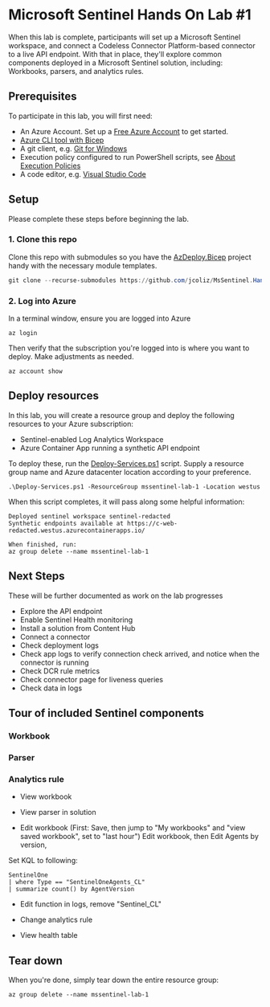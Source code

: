 # Microsoft Sentinel Hands On Lab #1

When this lab is complete, participants will set up a Microsoft Sentinel workspace, and connect a Codeless Connector Platform-based connector to a live API endpoint. With that in place, they'll explore common components deployed in a Microsoft Sentinel solution, including: Workbooks, parsers, and analytics rules.

## Prerequisites

To participate in this lab, you will first need:

* An Azure Account. Set up a [Free Azure Account](https://azure.microsoft.com/en-us/pricing/purchase-options/azure-account) to get started.
* [Azure CLI tool with Bicep](https://learn.microsoft.com/en-us/azure/azure-resource-manager/bicep/install#azure-cli)
* A git client, e.g. [Git for Windows](https://gitforwindows.org/)
* Execution policy configured to run PowerShell scripts, see [About Execution Policies](https://learn.microsoft.com/en-us/powershell/module/microsoft.powershell.core/about/about_execution_policies)
* A code editor, e.g. [Visual Studio Code](https://code.visualstudio.com/)

## Setup

Please complete these steps before beginning the lab.

### 1. Clone this repo

Clone this repo with submodules so you have the [AzDeploy.Bicep](https://github.com/jcoliz/AzDeploy.Bicep) project handy with the necessary module templates.

```powershell
git clone --recurse-submodules https://github.com/jcoliz/MsSentinel.HandsOnLab.1.git
```

### 2. Log into Azure

In a terminal window, ensure you are logged into Azure

```dotnetcli
az login
```

Then verify that the subscription you're logged into is where you want to deploy. Make adjustments as needed.

```dotnetcli
az account show
```

## Deploy resources

In this lab, you will create a resource group and deploy the following resources to your Azure subscription:

* Sentinel-enabled Log Analytics Workspace
* Azure Container App running a synthetic API endpoint

To deploy these, run the [Deploy-Services.ps1](./.azure/deploy/Deploy-Services.ps1) script. Supply a resource group name and
Azure datacenter location according to your preference.

```dotnetcli
.\Deploy-Services.ps1 -ResourceGroup mssentinel-lab-1 -Location westus
```

When this script completes, it will pass along some helpful information:

```dotnetcli
Deployed sentinel workspace sentinel-redacted
Synthetic endpoints available at https://c-web-redacted.westus.azurecontainerapps.io/

When finished, run:
az group delete --name mssentinel-lab-1
```

## Next Steps

These will be further documented as work on the lab progresses

* Explore the API endpoint
* Enable Sentinel Health monitoring
* Install a solution from Content Hub
* Connect a connector
* Check deployment logs
* Check app logs to verify connection check arrived, and notice when the connector is running
* Check DCR rule metrics
* Check connector page for liveness queries
* Check data in logs

## Tour of included Sentinel components

### Workbook

### Parser

### Analytics rule

* View workbook
* View parser in solution

* Edit workbook (First: Save, then jump to "My workbooks" and "view saved workbook", set to "last hour")
    Edit workbook, then Edit Agents by version, 

Set KQL to following:

```kusto
SentinelOne
| where Type == "SentinelOneAgents_CL"
| summarize count() by AgentVersion
```

* Edit function in logs, remove "Sentinel_CL"

* Change analytics rule
* View health table

## Tear down

When you're done, simply tear down the entire resource group:

```dotnetcli
az group delete --name mssentinel-lab-1
```
